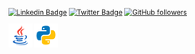 <div align="centre">

[![Linkedin Badge](https://img.shields.io/badge/-justin?style=social&logo=Linkedin&logoColor=blue&link=https://www.linkedin.com/in/justin-potts-nyc/)](https://www.linkedin.com/in/justin-potts-nyc/) 
[![Twitter Badge](http://img.shields.io/badge/-@jpottsnovo?style=social&logo=twitter&logoColor=blue&link=https://twitter.com/jpottsnyc)](https://twitter.com/jpottsnyc) 
[![GitHub followers](https://img.shields.io/github/followers/jpza?label=Follow&style=social)](https://github.com/jpza/?tab=follow)

<img src="https://raw.githubusercontent.com/jpza/jpza/main/icons8-java-48.png"/>
<img src="https://raw.githubusercontent.com/jpza/jpza/main/icons8-python-48.png"/>
</div>



